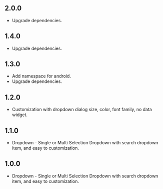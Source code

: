 ## 2.0.0

* Upgrade dependencies.

## 1.4.0

* Upgrade dependencies.

## 1.3.0

* Add namespace for android.
* Upgrade dependencies.

## 1.2.0

* Customization with dropdown dialog size, color, font family, no data widget.

## 1.1.0

* Dropdown - Single or Multi Selection Dropdown with search dropdown item, and easy to customization.

## 1.0.0

* Dropdown - Single or Multi Selection Dropdown with search dropdown item, and easy to customization.
